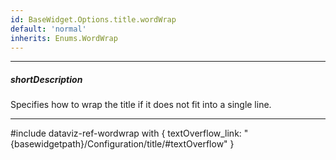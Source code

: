 ```yaml
---
id: BaseWidget.Options.title.wordWrap
default: 'normal'
inherits: Enums.WordWrap
---
```

---
##### shortDescription
Specifies how to wrap the title if it does not fit into a single line.

---
#include dataviz-ref-wordwrap with {
    textOverflow_link: "{basewidgetpath}/Configuration/title/#textOverflow"
}